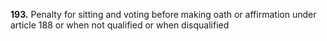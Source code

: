 **193.** Penalty for sitting and voting before making oath or affirmation under article 188 or when not qualified or when disqualified